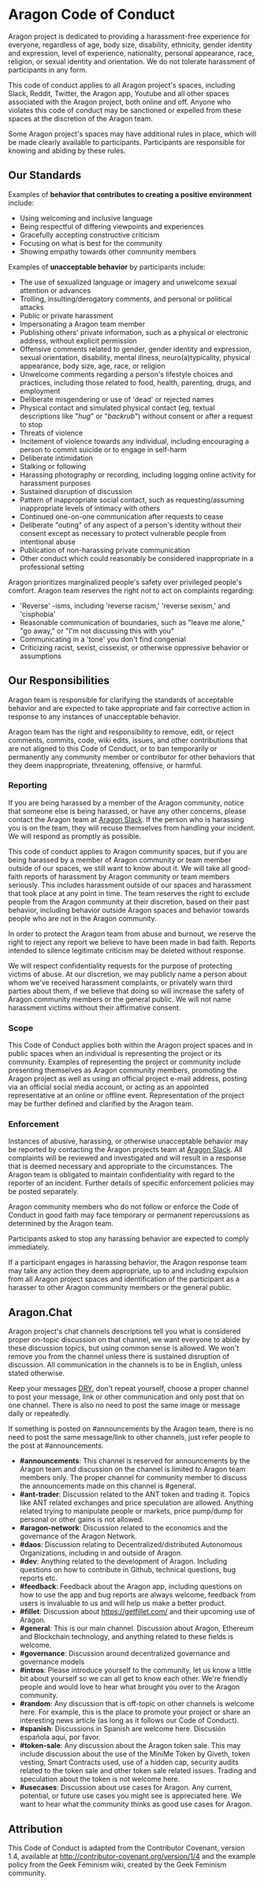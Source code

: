 # Aragon Code of Conduct

Aragon project is dedicated to providing a harassment-free experience for everyone, regardless of age, body size, disability, ethnicity, gender identity and expression, level of experience, nationality, personal appearance, race, religion, or sexual identity and orientation. We do not tolerate harassment of participants in any form.

This code of conduct applies to all Aragon project's spaces, including Slack, Reddit, Twitter, the Aragon app, Youtube and all other spaces associated with the Aragon project, both online and off. Anyone who violates this code of conduct may be sanctioned or expelled from these spaces at the discretion of the Aragon team.

Some Aragon project's spaces may have additional rules in place, which will be made clearly available to participants. Participants are responsible for knowing and abiding by these rules.

## Our Standards

Examples of **behavior that contributes to creating a positive environment** include:

- Using welcoming and inclusive language
- Being respectful of differing viewpoints and experiences
- Gracefully accepting constructive criticism
- Focusing on what is best for the community
- Showing empathy towards other community members

Examples of **unacceptable behavior** by participants include:

- The use of sexualized language or imagery and unwelcome sexual attention or advances
- Trolling, insulting/derogatory comments, and personal or political attacks
- Public or private harassment
- Impersonating a Aragon team member
- Publishing others' private information, such as a physical or electronic address, without explicit permission
- Offensive comments related to gender, gender identity and expression, sexual orientation, disability, mental illness, neuro(a)typicality, physical appearance, body size, age, race, or religion
- Unwelcome comments regarding a person's lifestyle choices and practices, including those related to food, health, parenting, drugs, and employment
- Deliberate misgendering or use of 'dead' or rejected names
- Physical contact and simulated physical contact (eg, textual descriptions like "_hug_" or "_backrub_") without consent or after a request to stop
- Threats of violence
- Incitement of violence towards any individual, including encouraging a person to commit suicide or to engage in self-harm
- Deliberate intimidation
- Stalking or following
- Harassing photography or recording, including logging online activity for harassment purposes
- Sustained disruption of discussion
- Pattern of inappropriate social contact, such as requesting/assuming inappropriate levels of intimacy with others
- Continued one-on-one communication after requests to cease
- Deliberate "outing" of any aspect of a person's identity without their consent except as necessary to protect vulnerable people from intentional abuse
- Publication of non-harassing private communication
- Other conduct which could reasonably be considered inappropriate in a professional setting

Aragon prioritizes marginalized people's safety over privileged people's comfort. Aragon team reserves the right not to act on complaints regarding:

- 'Reverse' -isms, including 'reverse racism,' 'reverse sexism,' and 'cisphobia'
- Reasonable communication of boundaries, such as "leave me alone," "go away," or "I'm not discussing this with you"
- Communicating in a 'tone' you don't find congenial
- Criticizing racist, sexist, cissexist, or otherwise oppressive behavior or assumptions

## Our Responsibilities

Aragon team is responsible for clarifying the standards of acceptable behavior and are expected to take appropriate and fair corrective action in response to any instances of unacceptable behavior.

Aragon team has the right and responsibility to remove, edit, or reject comments, commits, code, wiki edits, issues, and other contributions that are not aligned to this Code of Conduct, or to ban temporarily or permanently any community member or contributor for other behaviors that they deem inappropriate, threatening, offensive, or harmful.

### Reporting

If you are being harassed by a member of the Aragon community, notice that someone else is being harassed, or have any other concerns, please contact the Aragon team at [Aragon Slack](https://aragon.chat). If the person who is harassing you is on the team, they will recuse themselves from handling your incident. We will respond as promptly as possible.

This code of conduct applies to Aragon community spaces, but if you are being harassed by a member of Aragon community or team member outside of our spaces, we still want to know about it. We will take all good-faith reports of harassment by Aragon community or team members seriously. This includes harassment outside of our spaces and harassment that took place at any point in time. The team reserves the right to exclude people from the Aragon community at their discretion, based on their past behavior, including behavior outside Aragon spaces and behavior towards people who are not in the Aragon community.

In order to protect the Aragon team from abuse and burnout, we reserve the right to reject any report we believe to have been made in bad faith. Reports intended to silence legitimate criticism may be deleted without response.

We will respect confidentiality requests for the purpose of protecting victims of abuse. At our discretion, we may publicly name a person about whom we've received harassment complaints, or privately warn third parties about them, if we believe that doing so will increase the safety of Aragon community members or the general public. We will not name harassment victims without their affirmative consent.

### Scope

This Code of Conduct applies both within the Aragon project spaces and in public spaces when an individual is representing the project or its community. Examples of representing the project or community include presenting themselves as Aragon community members, promoting the Aragon project as well as using an official project e-mail address, posting via an official social media account, or acting as an appointed representative at an online or offline event. Representation of the project may be further defined and clarified by the Aragon team.

### Enforcement

Instances of abusive, harassing, or otherwise unacceptable behavior may be reported by contacting the Aragon projects team at [Aragon Slack](https://aragon.chat). All complaints will be reviewed and investigated and will result in a response that is deemed necessary and appropriate to the circumstances. The Aragon team is obligated to maintain confidentiality with regard to the reporter of an incident. Further details of specific enforcement policies may be posted separately.

Aragon community members who do not follow or enforce the Code of Conduct in good faith may face temporary or permanent repercussions as determined by the Aragon team.

Participants asked to stop any harassing behavior are expected to comply immediately.

If a participant engages in harassing behavior, the Aragon response team may take any action they deem appropriate, up to and including expulsion from all Aragon project spaces and identification of the participant as a harasser to other Aragon community members or the general public.

## Aragon.Chat

Aragon project's chat channels descriptions tell you what is considered proper on-topic discussion on that channel, we want everyone to abide by these discussion topics, but using common sense is allowed. We won't remove you from the channel unless there is sustained disruption of discussion. All communication in the channels is to be in English, unless stated otherwise.

Keep your messages [DRY](https://en.wikipedia.org/wiki/Don%27t_repeat_yourself), don't repeat yourself, choose a proper channel to post your message, link or other communication and only post that on one channel. There is also no need to post the same image or message daily or repeatedly.

If something is posted on #announcements by the Aragon team, there is no need to post the same message/link to other channels, just refer people to the post at #announcements.

- **#announcements**: This channel is reserved for announcements by the Aragon team and discussion on the channel is limited to Aragon team members only. The proper channel for community member to discuss the announcements made on this channel is #general.
- **#ant-trader**: Discussion related to the ANT token and trading it. Topics like ANT related exchanges and price speculation are allowed. Anything related trying to manipulate people or markets, price pump/dump for personal or other gains is not allowed.
- **#aragon-network**: Discussion related to the economics and the governance of the Aragon Network.
- **#daos**: Discussion relating to Decentralized/distributed Autonomous Organizations, including in and outside of Aragon.
- **#dev**: Anything related to the development of Aragon. Including questions on how to contribute in Github, technical questions, bug reports etc.
- **#feedback**: Feedback about the Aragon app, including questions on how to use the app and bug reports are always welcome, feedback from users is invaluable to us and will help us make a better product.
- **#fillet**: Discussion about <https://getfillet.com/> and their upcoming use of Aragon.
- **#general**: This is our main channel. Discussion about Aragon, Ethereum and Blockchain technology, and anything related to these fields is welcome.
- **#governance**: Discussion around decentralized governance and governance models
- **#intros**: Please introduce yourself to the community, let us know a little bit about yourself so we can all get to know each other. We're friendly people and would love to hear what brought you over to the Aragon community.
- **#random**: Any discussion that is off-topic on other channels is welcome here. For example, this is the place to promote your project or share an interesting news article (as long as it follows our Code of Conduct).
- **#spanish**: Discussions in Spanish are welcome here. Discusión española aquí, por favor.
- **#token-sale**: Any discussion about the Aragon token sale. This may include discussion about the use of the MiniMe Token by Giveth, token vesting, Smart Contracts used, use of a hidden cap, security audits related to the token sale and other token sale related issues. Trading and speculation about the token is not welcome here.
- **#usecases**: Discussion about use cases for Aragon. Any current, potential, or future use cases you might see is appreciated here. We want to hear what the community thinks as good use cases for Aragon.

## Attribution

This Code of Conduct is adapted from the Contributor Covenant, version 1.4, available at <http://contributor-covenant.org/version/1/4> and the example policy from the Geek Feminism wiki, created by the Geek Feminism community.
